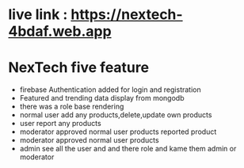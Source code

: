 
 
 # live link : https://nextech-4bdaf.web.app


# NexTech five feature
- firebase Authentication added for login and registration
- Featured and trending data display from mongodb 
- there was a role base rendering
- normal user add any products,delete,update own products
- user report any products
- moderator approved normal user products reported product 
- moderator approved normal user products 
- admin see all the user and and there role and kame them admin or moderator